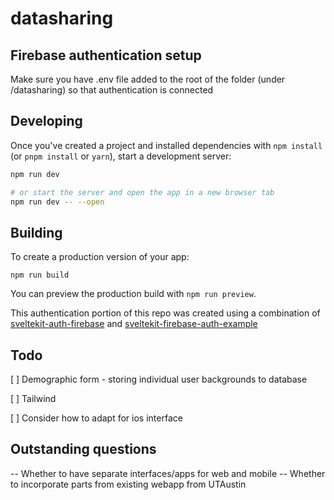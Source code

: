 # datasharing

## Firebase authentication setup
Make sure you have .env file added to the root of the folder (under /datasharing) so that authentication is connected

## Developing

Once you've created a project and installed dependencies with `npm install` (or `pnpm install` or `yarn`), start a development server:

```bash
npm run dev

# or start the server and open the app in a new browser tab
npm run dev -- --open
```


## Building

To create a production version of your app:

```
npm run build
```

You can preview the production build with `npm run preview`.

This authentication portion of this repo was created using a combination of [sveltekit-auth-firebase](https://github.com/JustinyAhin/okupter-repos/tree/5e9403e30a49ce5e314f311cffb057d922d2c737/apps/sveltekit-auth-firebase) and [sveltekit-firebase-auth-example](https://github.com/eraygundogmus/sveltekit-firebase-auth-example)


## Todo 

[ ] Demographic form - storing individual user backgrounds to database

[ ] Tailwind 

[ ] Consider how to adapt for ios interface


## Outstanding questions 
-- Whether to have separate interfaces/apps for web and mobile
-- Whether to incorporate parts from existing webapp from UTAustin
